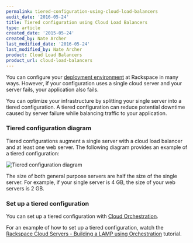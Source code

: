 ```yaml
---
permalink: tiered-configuration-using-cloud-load-balancers
audit_date: '2016-05-24'
title: Tiered configuration using Cloud Load Balancers
type: article
created_date: '2015-05-24'
created_by: Nate Archer
last_modified_date: '2016-05-24'
last_modified_by: Nate Archer
product: Cloud Load Balancers
product_url: cloud-load-balancers
---
```


You can configure your [deployment environment](/how-to/rackspace-open-cloud-reference-architecture/) at Rackspace in many ways. However, if your configuration uses a single cloud server and your server fails, your application also fails.

You can optimize your infrastructure by splitting your single server into a tiered configuration. A tiered configuration can reduce potential downtime caused by server failure while balancing traffic to your application.

### Tiered configuration diagram

Tiered configurations augment a single server with a cloud load balancer and at least one web server. The following diagram provides an example of a tiered configuration:

<img src="{% asset_path cloud-load-balancers/tiered-configuration-using-cloud-load-balancers/tiered-config.svg %}" alt="Tiered configuration diagram" />

The size of both general purpose servers are half the size of the single server. For example, if your single server is 4 GB, the size of your web servers is 2 GB.

### Set up a tiered configuration

You can set up a tiered configuration with [Cloud Orchestration](/how-to/cloud-orchestration/).

For an example of how to set up a tiered configuration, watch the [Rackspace Cloud Servers - Building a LAMP using Orchestration](https://www.youtube.com/watch?v=9tk7NrR7tYo&feature=youtu.be) tutorial.
